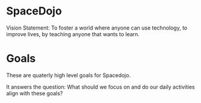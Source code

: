 # SpaceDojo

Vision Statement: To foster a world where anyone can use technology, to improve lives, by teaching anyone that wants to learn.

# Goals

These are quaterly high level goals for Spacedojo. 

It answers the question: What should we focus on and do our daily activities align with these goals?
